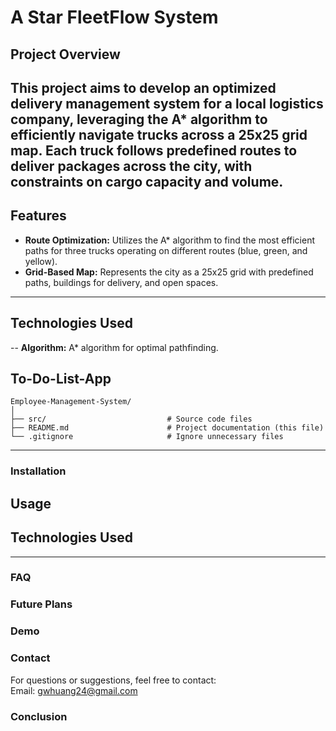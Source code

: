 # **A Star FleetFlow System**

## **Project Overview**
This project aims to develop an optimized delivery management system for a local logistics company, leveraging the A* algorithm to efficiently navigate trucks across a 25x25 grid map. Each truck follows predefined routes to deliver packages across the city, with constraints on cargo capacity and volume.
---

## **Features**
- **Route Optimization:** Utilizes the A* algorithm to find the most efficient paths for three trucks operating on different routes (blue, green, and yellow).
- **Grid-Based Map:** Represents the city as a 25x25 grid with predefined paths, buildings for delivery, and open spaces.



---
## **Technologies Used**
-- **Algorithm:** A* algorithm for optimal pathfinding.


## **To-Do-List-App**
```
Employee-Management-System/  
│  
├── src/                           # Source code files  
├── README.md                      # Project documentation (this file)
└── .gitignore                     # Ignore unnecessary files 
```
 
---

### **Installation**

## **Usage**

## **Technologies Used**

---

### **FAQ**
 
### **Future Plans**

### **Demo**
  
### **Contact**
For questions or suggestions, feel free to contact:  
Email: gwhuang24@gmail.com

### **Conclusion**

